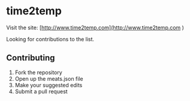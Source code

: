 # time2temp

Visit the site: [http://www.time2temp.com](http://www.time2temp.com )

Looking for contributions to the list.

## Contributing

1. Fork the repository
2. Open up the meats.json file
3. Make your suggested edits
4. Submit a pull request

